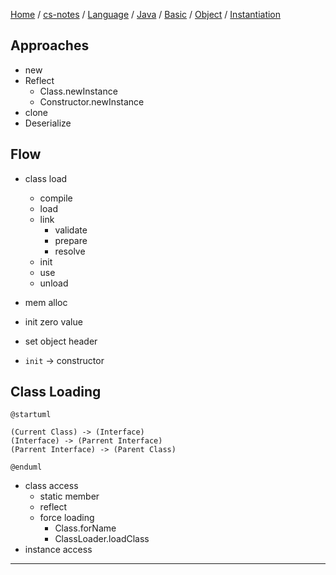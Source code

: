[Home](https://mengxianbin.github.io) /
[cs-notes](https://mengxianbin.github.io/cs-notes/site) /
[Language](https://mengxianbin.github.io/cs-notes/site/Language) /
[Java](https://mengxianbin.github.io/cs-notes/site/Language/Java) /
[Basic](https://mengxianbin.github.io/cs-notes/site/Language/Java/Basic) /
[Object](https://mengxianbin.github.io/cs-notes/site/Language/Java/Basic/Object) /
[Instantiation](https://mengxianbin.github.io/cs-notes/site/Language/Java/Basic/Object/Instantiation)

## Approaches

* new
* Reflect
    * Class.newInstance
    * Constructor.newInstance
* clone
* Deserialize

## Flow

* class load
    * compile
    * load
    * link
        * validate
        * prepare
        * resolve
    * init
    * use
    * unload

* mem alloc
* init zero value
* set object header
* `init` -> constructor

## Class Loading

```puml
@startuml

(Current Class) -> (Interface)
(Interface) -> (Parrent Interface)
(Parrent Interface) -> (Parent Class)

@enduml
```

* class access
    * static member
    * reflect
    * force loading
        * Class.forName
        * ClassLoader.loadClass
* instance access

---
